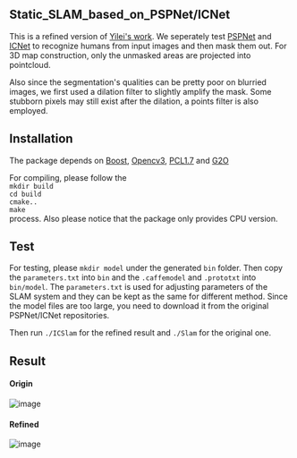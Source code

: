 ## Static_SLAM_based_on_PSPNet/ICNet
This is a refined version of [Yilei's work](https://github.com/yilei0620/RGBD-Slam-Semantic-Seg-DeepLab). 
We seperately test [PSPNet](https://github.com/hszhao/PSPNet) and [ICNet](https://github.com/hszhao/ICNet) to recognize humans from input images and then mask them out.
For 3D map construction, only the unmasked areas are projected into pointcloud.  

Also since the segmentation's qualities can be pretty poor on blurried images, we first used a dilation filter to slightly
amplify the mask. Some stubborn pixels may still exist after the dilation, a points filter is also employed.

## Installation
The package depends on 
[Boost](https://www.boost.org/),
[Opencv3](https://opencv.org/opencv-3-3.html), 
[PCL1.7](http://mobile.pointclouds.org/http://mobile.pointclouds.org/news/2013/07/23/pcl-1.7/) 
and [G2O](https://github.com/RainerKuemmerle/g2o)

For compiling, please follow the <br>
`mkdir build` <br>
`cd build` <br>
`cmake..` <br>
`make`<br>
process. Also please notice that the package only provides CPU version.

## Test
For testing, please `mkdir model` under the generated `bin` folder.
Then copy the `parameters.txt` into `bin` and the `.caffemodel` and `.prototxt` into `bin/model`.
The `parameters.txt` is used for adjusting parameters of the SLAM system and they can be kept as the same for different method. Since the model files are too large, you need to download it from the original PSPNet/ICNet repositories. <br>

Then run `./ICSlam` for the refined result and `./Slam` for the original one.

## Result
#### Origin
![image](https://github.com/SILI1994/static-SLAM-based-on-PSPnet/blob/master/1.png)

#### Refined
![image](https://github.com/SILI1994/static-SLAM-based-on-PSPnet/blob/master/2.png)

